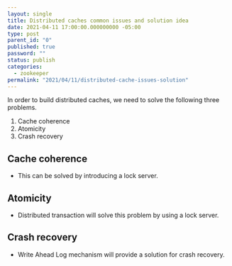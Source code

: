 ```yaml
---
layout: single
title: Distributed caches common issues and solution idea
date: 2021-04-11 17:00:00.000000000 -05:00
type: post
parent_id: "0"
published: true
password: ""
status: publish
categories:
  - zookeeper
permalink: "2021/04/11/distributed-cache-issues-solution"
---
```

In order to build distributed caches, we need to solve the following three problems.

1. Cache coherence
2. Atomicity
3. Crash recovery

## Cache coherence
- This can be solved by introducing a lock server.

## Atomicity
- Distributed transaction will solve this problem by using a lock server.

## Crash recovery
- Write Ahead Log mechanism will provide a solution for crash recovery.
